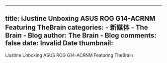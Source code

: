 
---
title: iJustine Unboxing ASUS ROG G14-ACRNM Featuring TheBrain
categories: 
    - 新媒体
    - The Brain - Blog
author: The Brain - Blog
comments: false
date: Invalid Date
thumbnail: 
---

<div>   
iJustine Unboxing ASUS ROG G14-ACRNM Featuring TheBrain  
</div>
            